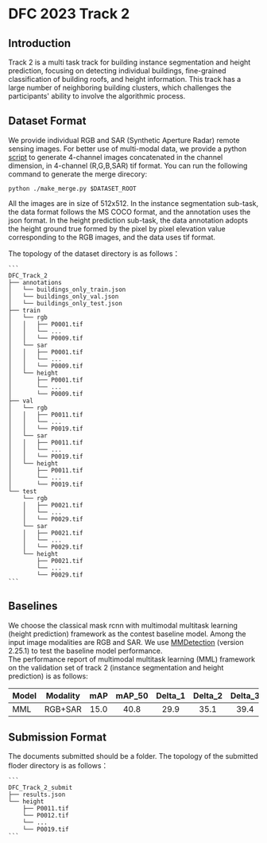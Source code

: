 # DFC 2023 Track 2 
## Introduction
Track 2 is a multi task track for building instance segmentation and height prediction, focusing on detecting individual buildings, fine-grained classification of building roofs, and height information.
This track has a large number of neighboring building clusters, which challenges the participants' ability to involve the algorithmic process.
## Dataset Format
We provide individual RGB and SAR (Synthetic Aperture Radar) remote sensing images.
For better use of multi-modal data, we provide a python [script](make_merge.py) to generate 4-channel images concatenated in the channel dimension, in 4-channel (R,G,B,SAR) tif format.
You can run the following command to generate the merge direcory:
```
python ./make_merge.py $DATASET_ROOT
```
All the images are in size of 512x512.
In the instance segmentation sub-task, the data format follows the MS COCO format, and the annotation uses the json format. 
In the height prediction sub-task, the data annotation adopts the height ground true formed by the pixel by pixel elevation value corresponding to the RGB images, 
and the data uses tif format.

The topology of the dataset directory is as follows：

    ```
    DFC_Track_2
    ├── annotations
    │   └── buildings_only_train.json
    │   └── buildings_only_val.json
    │   └── buildings_only_test.json
    ├── train
    │   └── rgb
    │   │   ├── P0001.tif
    │   │   └── ...
    │   │   └── P0009.tif
    │   └── sar
    │   │   ├── P0001.tif
    │   │   └── ...
    │   │   └── P0009.tif
    │   └── height
    │       ├── P0001.tif
    │       └── ...
    │       └── P0009.tif
    ├── val
    │   └── rgb
    │   │   ├── P0011.tif
    │   │   └── ...
    │   │   └── P0019.tif
    │   └── sar
    │   │   ├── P0011.tif
    │   │   └── ...
    │   │   └── P0019.tif
    │   └── height
    │       ├── P0011.tif
    │       └── ...
    │       └── P0019.tif
    └── test
        └── rgb
        │   ├── P0021.tif
        │   └── ...
        │   └── P0029.tif
        └── sar
        │   ├── P0021.tif
        │   └── ...
        │   └── P0029.tif
        └── height
            ├── P0021.tif
            └── ...
            └── P0029.tif
    ```

## Baselines
We choose the classical mask rcnn with multimodal multitask learning (height prediction) framework as the contest baseline model. Among the input image modalities are RGB and SAR.
We use [MMDetection](https://github.com/open-mmlab/mmdetection) (version 2.25.1) to test the baseline model performance. \
The performance report of multimodal multitask learning (MML) framework on the validation set of track 2 (instance segmentation and height prediction) is as follows:

| Model      | Modality |  mAP  |  mAP_50  |  Delta_1  |  Delta_2  |  Delta_3  |
| ---------- | -------- | :---: | :------: |  :-----:  |  :-----:  |  :-----:  |
|    MML     | RGB+SAR  |  15.0 |   40.8   |   29.9    |   35.1    |    39.4   |

## Submission Format
The documents submitted should be a folder. 
The topology of the submitted floder directory is as follows：

    ```
    DFC_Track_2_submit
    ├── results.json
    └── height
        ├── P0011.tif
        └── P0012.tif
        └── ...
        └── P0019.tif
    ```

